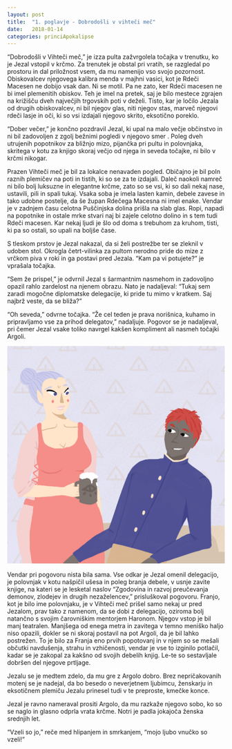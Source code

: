 ```yaml
---
layout: post
title:  "1. poglavje - Dobrodošli v vihteči meč"
date:   2018-01-14
categories: princiApokalipse
---
```

“Dobrodošli v Vihteči meč,” je izza pulta zažvrgolela točajka v trenutku, ko je Jezal vstopil v krčmo. Za trenutek je obstal pri vratih, se razgledal po prostoru in dal priložnost vsem, da mu namenijo vso svojo pozornost. Obiskovalcev njegovega kalibra menda v majhni vasici, kot je Rdeči Macesen ne dobijo vsak dan. Ni se motil. Pa ne zato, ker Rdeči macesen ne bi imel plemenitih obiskov. Teh je imel na pretek, saj je bilo mestece zgrajen na križišču dveh največjih trgovskih poti v deželi. Tisto, kar je ločilo Jezala od drugih obiskovalcev, ni bil njegov glas, niti njegov stas, marveč njegovi rdeči lasje in oči, ki so vsi izdajali njegovo skrito, eksotično poreklo.

“Dober večer,” je končno pozdravil Jezal, ki upal na malo večje občinstvo in ni bil zadovoljen z zgolj bežnimi pogledi v njegovo smer . Poleg dveh utrujenih popotnikov za bližnjo mizo, pijančka pri pultu in polovnjaka, skritega v kotu za knjigo skoraj večjo od njega in seveda točajke, ni bilo v krčmi nikogar.

Prazen Vihteči meč je bil za lokalce nenavaden pogled. Običajno je bil poln raznih plemičev na poti in tistih, ki so se za te izdajali. Daleč naokoli namreč ni bilo bolj luksuzne in elegantne krčme, zato so se vsi, ki so dali nekaj nase, ustavili, pili in spali tukaj. Vsaka soba je imela lasten kamin, debele zavese in tako udobne postelje, da še župan Rdečega Macesna ni imel enake. Vendar je v zadnjem času celotna Puščinjska dolina prišla na slab glas. Ropi, napadi na popotnike in ostale mrke stvari naj bi zajele celotno dolino in s tem tudi Rdeči macesen. Kar nekaj ljudi je šlo od doma s trebuhom za kruhom, tisti, ki pa so ostali, so upali na boljše čase.

S tleskom prstov je Jezal nakazal, da si želi postrežbe ter se zleknil v udoben stol. Okrogla četrt-vilinka za pultom nerodno pride do mize z vrčkom piva v roki in ga postavi pred Jezala.
“Kam pa vi potujete?” je vprašala točajka.

“Sem že prispel,” je odvrnil Jezal s šarmantnim nasmehom in zadovoljno opazil rahlo zardelost na njenem obrazu. Nato je nadaljeval: “Tukaj sem zaradi mogočne diplomatske delegacije, ki pride tu mimo v kratkem. Saj najbrž veste, da se bliža?”

“Oh seveda,” odvrne točajka. “Že cel teden je prava norišnica, kuhamo in pripravljamo vse za prihod delegatov,” nadaljuje. Pogovor se je nadaljeval, pri čemer Jezal vsake toliko navrgel kakšen kompliment ali nasmeh točajki Argoli.

![2018-01-14-pa1-dobrodosli-v-vihteci-mec.png](/assets/ilustracije/princiApokalipse/2018-01-14-pa1-dobrodosli-v-vihteci-mec.png)

Vendar pri pogovoru nista bila sama. Vse odkar je Jezal omenil delegacijo, je polovnjak v kotu našpičil ušesa in poleg branja debele, v usnje zavite knjige, na kateri se je lesketal naslov “Zgodovina in razvoj preučevanja demonov, zlodejev in drugih nezaželencev,” prisluškoval pogovoru. Franjo, kot je bilo ime polovnjaku, je v Vihteči meč prišel samo nekaj ur pred Jezalom, prav tako z namenom, da se dobi z delegacijo, oziroma bolj natančno s svojim čarovniškim mentorjem Haronom. Njegov vstop je bil manj teatralen. Manjšega od enega metra in zavitega v temno meniško haljo niso opazili, dokler se ni skoraj postavil na pot Argoli, da je bil lahko postrežen. To je bilo za Franja eno prvih popotovanj in v njem so se mešali občutki navdušenja, strahu in vzhičenosti, vendar je vse to izginilo potlačil, kadar se je zakopal za kakšno od svojih debelih knjig. Le-te so sestavljale dobršen del njegove prtljage.

Jezalu se je medtem zdelo, da mu gre z Argolo dobro. Brez nepričakovanih motenj se je nadejal, da bo besedo o neverjetnem ljubimcu, ženskarju in eksotičnem plemiču Jezalu prinesel tudi v te preproste, kmečke konce. 

Jezal je ravno nameraval prositi Argolo, da mu razkaže njegovo sobo, ko so se naglo in glasno odprla vrata krčme. Notri je padla jokajoča ženska srednjih let.

“Vzeli so jo,” reče med hlipanjem in smrkanjem, “mojo ljubo vnučko so vzeli!”
